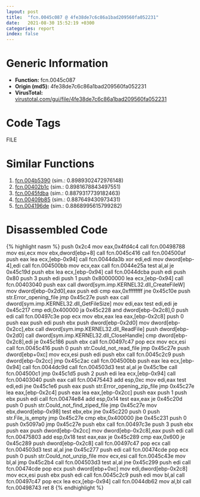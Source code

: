```yaml
---
layout: post
title:  "fcn.0045c087 @ 4fe38de7c6c86a1bad209560fa052231"
date:   2021-08-30 15:52:19 +0300
categories: report
index: false
---
```


# Generic Information
- **Function:** fcn.0045c087
- **Origin (md5):** 4fe38de7c6c86a1bad209560fa052231
- **VirusTotal:** [virustotal.com/gui/file/4fe38de7c6c86a1bad209560fa052231][virustotal_ref]

# Code Tags
<span class="tag" id="FILE">FILE</span>


# Similar Functions

1. [fcn.004b5390][similar_1_ref] (sim.: 0.8989302472976148)
2. [fcn.00402b1c][similar_2_ref] (sim.: 0.8981678843497551)
3. [fcn.0045fdba][similar_3_ref] (sim.: 0.8879317739182463)
4. [fcn.00409b85][similar_4_ref] (sim.: 0.887649430973431)
5. [fcn.004196de][similar_5_ref] (sim.: 0.8868995615799282)


# Disassembled Code

{% highlight nasm %}
push 0x2c4
mov eax,0x4fd4c4
call fcn.00498788
mov esi,ecx
mov ebx,dword[ebp+8]
call fcn.0045c416
call fcn.004500af
push eax
lea ecx,[ebp-0x94]
call fcn.0044da3b
xor edi,edi
mov dword[ebp-4],edi
call fcn.004500bb
mov ecx,eax
call fcn.0044e25a
test al,al
je 0x45c19d
push ebx
lea ecx,[ebp-0x94]
call fcn.0044dcba
push edi
push 0x80
push 3
push edi
push 1
push 0x80000000
lea ecx,[ebp-0x94]
call fcn.00403040
push eax
call dword[sym.imp.KERNEL32.dll_CreateFileW]
mov dword[ebp-0x2d0],eax
push edi
cmp eax,0xffffffff
jne 0x45c10e
push str.Error_opening_file
jmp 0x45c27e
push eax
call dword[sym.imp.KERNEL32.dll_GetFileSize]
mov edi,eax
test edi,edi
je 0x45c217
cmp edi,0x400000
ja 0x45c228
and dword[ebp-0x2c8],0
push edi
call fcn.00497c3e
pop ecx
mov ebx,eax
lea eax,[ebp-0x2c8]
push 0
push eax
push edi
push ebx
push dword[ebp-0x2d0]
mov dword[ebp-0x2cc],ebx
call dword[sym.imp.KERNEL32.dll_ReadFile]
push dword[ebp-0x2d0]
call dword[sym.imp.KERNEL32.dll_CloseHandle]
cmp dword[ebp-0x2c8],edi
je 0x45c186
push ebx
call fcn.00497c47
pop ecx
mov ecx,esi
call fcn.0045c416
push 0
push str.Could_not_read_file
jmp 0x45c27e
push dword[ebp+0xc]
mov ecx,esi
push edi
push ebx
call fcn.0045c2c9
push dword[ebp-0x2cc]
jmp 0x45c2ac
call fcn.004500bb
push eax
lea ecx,[ebp-0x94]
call fcn.0044dc9d
call fcn.004503d3
test al,al
je 0x45c1be
call fcn.004500c1
jmp 0x45c1d5
push 2
push edi
lea ecx,[ebp-0x94]
call fcn.00403040
push eax
call fcn.00475443
add esp,0xc
mov edi,eax
test edi,edi
jne 0x45c1e6
push eax
push str.Error_opening_zip_file
jmp 0x45c27e
lea eax,[ebp-0x2c4]
push eax
lea eax,[ebp-0x2cc]
push eax
push 1
push ebx
push edi
call fcn.00474e84
add esp,0x14
test eax,eax
je 0x45c20d
push 0
push str.Could_not_find_ziped_file
jmp 0x45c27e
mov ebx,dword[ebp-0x98]
test ebx,ebx
jne 0x45c220
push 0
push str.File_is_empty
jmp 0x45c27e
cmp ebx,0x400000
jbe 0x45c231
push 0
push 0x5097a0
jmp 0x45c27e
push ebx
call fcn.00497c3e
push 3
push ebx
push eax
push dword[ebp-0x2cc]
mov dword[ebp-0x2c8],eax
push edi
call fcn.00475803
add esp,0x18
test eax,eax
je 0x45c289
cmp eax,0x600
je 0x45c289
push dword[ebp-0x2c8]
call fcn.00497c47
pop ecx
call fcn.004503d3
test al,al
jne 0x45c277
push edi
call fcn.00474cde
pop ecx
push 0
push str.Could_not_unzip_file
mov ecx,esi
call fcn.0045c43e
mov bl,al
jmp 0x45c2b4
call fcn.004503d3
test al,al
jne 0x45c299
push edi
call fcn.00474cde
pop ecx
push dword[ebp+0xc]
mov edi,dword[ebp-0x2c8]
mov ecx,esi
push ebx
push edi
call fcn.0045c2c9
push edi
mov bl,al
call fcn.00497c47
pop ecx
lea ecx,[ebp-0x94]
call fcn.0044db62
mov al,bl
call fcn.00498743
ret 8
{% endhighlight %}


[similar_1_ref]: /report/fcn.004b5390@9c2b894b84f59672d8be2e984066f76f
[similar_2_ref]: /report/fcn.00402b1c@6c5b0418e4a4c57d99cda47d2717045d
[similar_3_ref]: /report/fcn.0045fdba@d96761eb00d2d97e2b6f5ffffed0b46a
[similar_4_ref]: /report/fcn.00409b85@418e0921f3a9bd4f5bc0dcc59623b5a1
[similar_5_ref]: /report/fcn.004196de@fb9b7d22bc1c143ac66b0575cbdd088d
[virustotal_ref]: https://www.virustotal.com/gui/file/4fe38de7c6c86a1bad209560fa052231